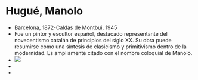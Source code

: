 # Hugué, Manolo

- Barcelona, 1872-Caldas de Montbui, 1945
- Fue un pintor y escultor español, destacado representante del novecentismo catalán de principios del siglo XX. Su obra puede resumirse como una síntesis de clasicismo y primitivismo dentro de la modernidad. Es ampliamente citado con el nombre coloquial de Manolo.
- ![](https://hypernotes.zenkit.com/api/v1/lists/2362182/files/fZoJmAPXr)
- 
- 
